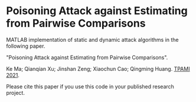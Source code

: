 # Poisoning Attack against Estimating from Pairwise Comparisons

MATLAB implementation of static and dynamic attack algorithms in the following paper.

"Poisoning Attack against Estimating from Pairwise Comparisons".

Ke Ma; Qianqian Xu; Jinshan Zeng; Xiaochun Cao; Qingming Huang. [TPAMI 2021](https://ieeexplore.ieee.org/document/9448491).

Please cite this paper if you use this code in your published research project.

